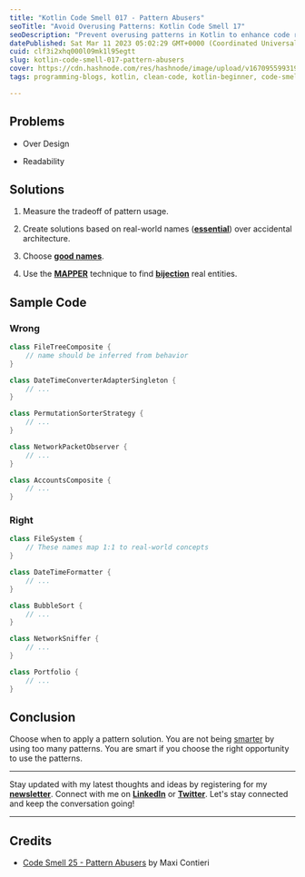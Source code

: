 ```yaml
---
title: "Kotlin Code Smell 017 - Pattern Abusers"
seoTitle: "Avoid Overusing Patterns: Kotlin Code Smell 17"
seoDescription: "Prevent overusing patterns in Kotlin to enhance code readability. Choose real-world names and strategically apply patterns for optimal results."
datePublished: Sat Mar 11 2023 05:02:29 GMT+0000 (Coordinated Universal Time)
cuid: clf3i2xhq000l09mk1l95egtt
slug: kotlin-code-smell-017-pattern-abusers
cover: https://cdn.hashnode.com/res/hashnode/image/upload/v1670955993196/RxaGcdqBJ.webp
tags: programming-blogs, kotlin, clean-code, kotlin-beginner, code-smell-1

---
```


## Problems

* Over Design
    
* Readability
    

## Solutions

1. Measure the tradeoff of pattern usage.
    
2. Create solutions based on real-world names ([**essential**](https://maximilianocontieri.com/no-silver-bullet)) over accidental architecture.
    
3. Choose [**good names**](https://maximilianocontieri.com/what-exactly-is-a-name-part-ii-rehab).
    
4. Use the [**MAPPER**](https://maximilianocontieri.com/what-is-wrong-with-software) technique to find [**bijection**](https://maximilianocontieri.com/the-one-and-only-software-design-principle) real entities.
    

## Sample Code

### Wrong

```kotlin
class FileTreeComposite {
    // name should be inferred from behavior
}

class DateTimeConverterAdapterSingleton {
    // ...
}

class PermutationSorterStrategy {
    // ...
}

class NetworkPacketObserver {
    // ...
}

class AccountsComposite {
    // ...
}
```

### Right

```kotlin
class FileSystem {
    // These names map 1:1 to real-world concepts
}

class DateTimeFormatter {
    // ...
}

class BubbleSort {
    // ...
}

class NetworkSniffer {
    // ...
}

class Portfolio {
    // ...
}
```

## Conclusion

Choose when to apply a pattern solution. You are not being [smarter](https://yonatankarp.com/kotlin-code-smell-005-too-clever-for-your-own-good) by using too many patterns. You are smart if you choose the right opportunity to use the patterns.

---

Stay updated with my latest thoughts and ideas by registering for my [**newsletter**](https://yonatankarp.com/newsletter). Connect with me on [**LinkedIn**](https://www.linkedin.com/in/yonatankarp/) or [**Twitter**](https://twitter.com/yonatan_karp). Let's stay connected and keep the conversation going!

---

## Credits

* [Code Smell 25 - Pattern Abusers](https://maximilianocontieri.com/code-smell-25-pattern-abusers) by Maxi Contieri